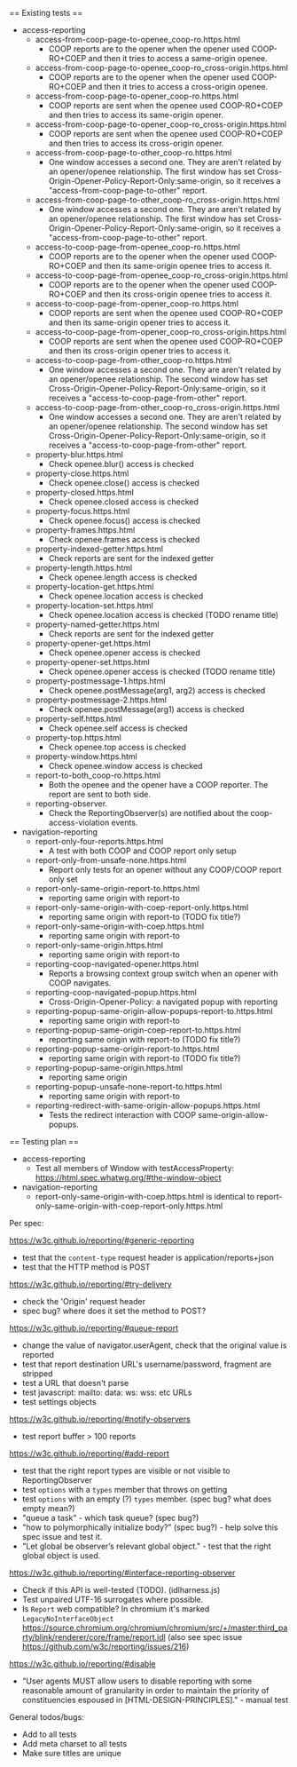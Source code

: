 == Existing tests ==

- access-reporting
  - access-from-coop-page-to-openee_coop-ro.https.html
    - COOP reports are to the opener when the opener used COOP-RO+COEP and then it tries to access a same-origin openee.
  - access-from-coop-page-to-openee_coop-ro_cross-origin.https.html
    - COOP reports are to the opener when the opener used COOP-RO+COEP and then it
  tries to access a cross-origin openee.
  - access-from-coop-page-to-opener_coop-ro.https.html
    - COOP reports are sent when the openee used COOP-RO+COEP and then tries to access its same-origin opener.
  - access-from-coop-page-to-opener_coop-ro_cross-origin.https.html
    - COOP reports are sent when the openee used COOP-RO+COEP and then tries to access its cross-origin opener.
  - access-from-coop-page-to-other_coop-ro.https.html
    - One window accesses a second one. They are aren't related by an opener/openee relationship. The first window has set Cross-Origin-Opener-Policy-Report-Only:same-origin, so it receives a "access-from-coop-page-to-other" report.
  - access-from-coop-page-to-other_coop-ro_cross-origin.https.html
    - One window accesses a second one. They are aren't related by an opener/openee relationship. The first window has set Cross-Origin-Opener-Policy-Report-Only:same-origin, so it receives a "access-from-coop-page-to-other" report.
  - access-to-coop-page-from-openee_coop-ro.https.html
    - COOP reports are to the opener when the opener used COOP-RO+COEP and then its
  same-origin openee tries to access it.
  - access-to-coop-page-from-openee_coop-ro_cross-origin.https.html
    - COOP reports are to the opener when the opener used COOP-RO+COEP and then its
  cross-origin openee tries to access it.
  - access-to-coop-page-from-opener_coop-ro.https.html
    - COOP reports are sent when the openee used COOP-RO+COEP and then its
  same-origin opener tries to access it.
  - access-to-coop-page-from-opener_coop-ro_cross-origin.https.html
    - COOP reports are sent when the openee used COOP-RO+COEP and then its
  cross-origin opener tries to access it.
  - access-to-coop-page-from-other_coop-ro.https.html
    - One window accesses a second one. They are aren't related by an opener/openee relationship. The second window has set Cross-Origin-Opener-Policy-Report-Only:same-origin, so it receives a "access-to-coop-page-from-other" report.
  - access-to-coop-page-from-other_coop-ro_cross-origin.https.html
    - One window accesses a second one. They are aren't related by an opener/openee relationship. The second window has set Cross-Origin-Opener-Policy-Report-Only:same-origin, so it receives a "access-to-coop-page-from-other" report.
  - property-blur.https.html
    - Check openee.blur() access is checked
  - property-close.https.html
    - Check openee.close() access is checked
  - property-closed.https.html
    - Check openee.closed access is checked
  - property-focus.https.html
    - Check openee.focus() access is checked
  - property-frames.https.html
    - Check openee.frames access is checked
  - property-indexed-getter.https.html
    - Check reports are sent for the indexed getter
  - property-length.https.html
    - Check openee.length access is checked
  - property-location-get.https.html
    - Check openee.location access is checked
  - property-location-set.https.html
    - Check openee.location access is checked (TODO rename title)
  - property-named-getter.https.html
    - Check reports are sent for the indexed getter
  - property-opener-get.https.html
    - Check openee.opener access is checked
  - property-opener-set.https.html
    - Check openee.opener access is checked (TODO rename title)
  - property-postmessage-1.https.html
    - Check openee.postMessage(arg1, arg2) access is checked
  - property-postmessage-2.https.html
    - Check openee.postMessage(arg1) access is checked
  - property-self.https.html
    - Check openee.self access is checked
  - property-top.https.html
    - Check openee.top access is checked
  - property-window.https.html
    - Check openee.window access is checked
  - report-to-both_coop-ro.https.html
    - Both the openee and the opener have a COOP reporter. The report are sent to both side.
  - reporting-observer.
    - Check the ReportingObserver(s) are notified about the coop-access-violation events.
- navigation-reporting
  - report-only-four-reports.https.html
    - A test with both COOP and COOP report only setup
  - report-only-from-unsafe-none.https.html
    - Report only tests for an opener without any COOP/COOP report only set
  - report-only-same-origin-report-to.https.html
    - reporting same origin with report-to
  - report-only-same-origin-with-coep-report-only.https.html
    - reporting same origin with report-to (TODO fix title?)
  - report-only-same-origin-with-coep.https.html
    - reporting same origin with report-to
  - report-only-same-origin.https.html
    - reporting same origin with report-to
  - reporting-coop-navigated-opener.https.html
    - Reports a browsing context group switch when an opener with COOP navigates.
  - reporting-coop-navigated-popup.https.html
    - Cross-Origin-Opener-Policy: a navigated popup with reporting
  - reporting-popup-same-origin-allow-popups-report-to.https.html
    - reporting same origin with report-to
  - reporting-popup-same-origin-coep-report-to.https.html
    - reporting same origin with report-to (TODO fix title?)
  - reporting-popup-same-origin-report-to.https.html
    - reporting same origin with report-to (TODO fix title?)
  - reporting-popup-same-origin.https.html
    - reporting same origin
  - reporting-popup-unsafe-none-report-to.https.html
    - reporting same origin with report-to
  - reporting-redirect-with-same-origin-allow-popups.https.html
    - Tests the redirect interaction with COOP same-origin-allow-popups.

== Testing plan ==



- access-reporting
  - Test all members of Window with testAccessProperty: https://html.spec.whatwg.org/#the-window-object
- navigation-reporting
  - report-only-same-origin-with-coep.https.html is identical to report-only-same-origin-with-coep-report-only.https.html


Per spec:

https://w3c.github.io/reporting/#generic-reporting

- test that the `content-type` request header is application/reports+json
- test that the HTTP method is POST

https://w3c.github.io/reporting/#try-delivery

- check the 'Origin' request header
- spec bug? where does it set the method to POST?

https://w3c.github.io/reporting/#queue-report

- change the value of navigator.userAgent, check that the original value is reported
- test that report destination URL's username/password, fragment are stripped
- test a URL that doesn't parse
- test javascript: mailto: data: ws: wss: etc URLs
- test settings objects

https://w3c.github.io/reporting/#notify-observers

- test report buffer > 100 reports

https://w3c.github.io/reporting/#add-report

- test that the right report types are visible or not visible to ReportingObserver
- test `options` with a `types` member that throws on getting
- test `options` with an empty (?) `types` member. (spec bug? what does empty mean?)
- "queue a task" - which task queue? (spec bug?)
- "how to polymorphically initialize body?" (spec bug?) - help solve this spec issue and test it.
- "Let global be observer’s relevant global object." - test that the right global object is used.

https://w3c.github.io/reporting/#interface-reporting-observer

- Check if this API is well-tested (TODO). (idlharness.js)
- Test unpaired UTF-16 surrogates where possible.
- Is `Report` web compatible? In chromium it's marked `LegacyNoInterfaceObject` https://source.chromium.org/chromium/chromium/src/+/master:third_party/blink/renderer/core/frame/report.idl (also see spec issue https://github.com/w3c/reporting/issues/216)

https://w3c.github.io/reporting/#disable

- "User agents MUST allow users to disable reporting with some reasonable amount of granularity in order to maintain the priority of constituencies espoused in [HTML-DESIGN-PRINCIPLES]." - manual test



General todos/bugs:

- Add <!doctype html> to all tests
- Add meta charset to all tests
- Make sure titles are unique
